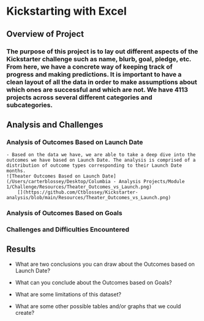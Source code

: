 # Kickstarting with Excel

## Overview of Project

### The purpose of this project is to lay out different aspects of the Kickstarter challenge such as name, blurb, goal, pledge, etc. From here, we have a concrete way of keeping track of progress and making predictions. It is important to have a clean layout of all the data in order to make assumptions about which ones are successful and which are not. We have 4113 projects across several different categories and subcategories.

## Analysis and Challenges

### Analysis of Outcomes Based on Launch Date
    - Based on the data we have, we are able to take a deep dive into the outcomes we have based on Launch Date. The analysis is comprised of a distribution of outcome types corresponding to their Launch Date months. 
    ![Theater Outcomes Based on Launch Date](/Users/carterblossey/Desktop/Columbia - Analysis Projects/Module 1/Challenge/Resources/Theater_Outcomes_vs_Launch.png)
        [](https://github.com/Ctblossey/Kickstarter-analysis/blob/main/Resources/Theater_Outcomes_vs_Launch.png)

### Analysis of Outcomes Based on Goals

### Challenges and Difficulties Encountered

## Results

- What are two conclusions you can draw about the Outcomes based on Launch Date?

- What can you conclude about the Outcomes based on Goals?

- What are some limitations of this dataset?

- What are some other possible tables and/or graphs that we could create?

